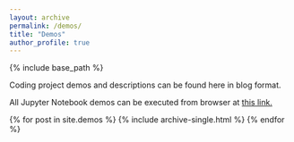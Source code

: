 ```yaml
---
layout: archive
permalink: /demos/
title: "Demos"
author_profile: true
---
```


{% include base_path %}

Coding project demos and descriptions can be found here in blog format.

All Jupyter Notebook demos can be executed from browser at [this link.](https://jordankando.github.io/code-demos/)

{% for post in site.demos %}
  {% include archive-single.html %}
{% endfor %}
